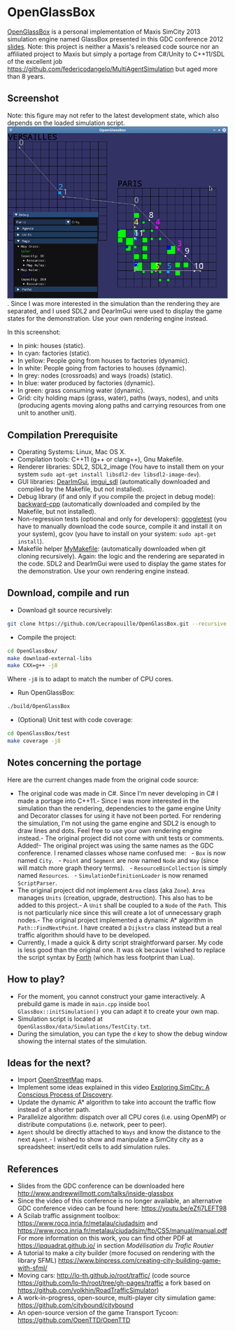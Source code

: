 # OpenGlassBox

[OpenGlassBox](https://github.com/Lecrapouille/OpenGlassBox) is a personal implementation of Maxis SimCity 2013 simulation engine named GlassBox presented in this GDC conference 2012 [slides](http://www.andrewwillmott.com/talks/inside-glassbox).
Note: this project is neither a Maxis's released code source nor an affiliated project to Maxis but simply a portage from C#/Unity to C++11/SDL of the excellent job https://github.com/federicodangelo/MultiAgentSimulation but aged more than 8 years.

## Screenshot

Note: this figure may not refer to the latest development state, which also depends on the loaded simulation script.
![OpenGlassBox](https://github.com/Lecrapouille/OpenGlassBox/blob/master/doc/OpenGlassBox.png). Since I was more interested in the simulation than the rendering they are separated, and I used SDL2 and DearImGui were used to display the game states for the demonstration. Use your own rendering engine instead.

In this screenshot:
- In pink: houses (static).
- In cyan: factories (static).
- In yellow: People going from houses to factories (dynamic).
- In white: People going from factories to houses (dynamic).
- In grey: nodes (crossroads) and ways (roads) (static).
- In blue: water produced by factories (dynamic).
- In green: grass consuming water (dynamic).
- Grid: city holding maps (grass, water), paths (ways, nodes), and units (producing agents moving along paths and carrying resources from one unit to another unit).

## Compilation Prerequisite

- Operating Systems: Linux, Mac OS X.
- Compilation tools: C++11 (g++ or clang++), Gnu Makefile.
- Renderer libraries: SDL2, SDL2_image (You have to install them on your system `sudo apt-get install libsdl2-dev libsdl2-image-dev`).
- GUI libraries: [DearImGui](https://github.com/ocornut/imgui), [imgui_sdl](https://github.com/Tyyppi77/imgui_sdl) (automatically downloaded and compiled by the Makefile, but not installed).
- Debug library (if and only if you compile the project in debug mode): [backward-cpp](https://github.com/bombela/backward-cpp) (automatically downloaded and compiled by the Makefile, but not installed).
- Non-regression tests (optional and only for developers): [googletest](https://github.com/google/googletest) (you have to manually download the code source, compile it and install it on your system), gcov (you have to install on your system: `sudo apt-get install`).
- Makefile helper [MyMakefile](https://github.com/Lecrapouille/MyMakefile): (automatically downloaded when git cloning recursively).
Again: the logic and the rendering are separated in the code. SDL2 and DearImGui were used to display the game states for the demonstration. Use your own rendering engine instead.

## Download, compile and run

- Download git source recursively:
```sh
git clone https://github.com/Lecrapouille/OpenGlassBox.git --recursive
```

- Compile the project:
```sh
cd OpenGlassBox/
make download-external-libs
make CXX=g++ -j8
```
Where `-j8` is to adapt to match the number of CPU cores.

- Run OpenGlassBox:
```sh
./build/OpenGlassBox
```

- (Optional) Unit test with code coverage:
```sh
cd OpenGlassBox/test
make coverage -j8
```

## Notes concerning the portage

Here are the current changes made from the original code source:
- The original code was made in C#. Since I'm never developing in C# I made a portage into C++11.- Since I was more interested in the simulation than the rendering, dependencies to the game engine Unity and Decorator classes for using it have not been ported. For rendering the simulation, I'm not using the game engine and SDL2 is enough to draw lines and dots. Feel free to use your own rendering engine instead.- The original project did not come with unit tests or comments. Added!- The original project was using the same names as the GDC conference. I renamed classes whose name confused me:
  - `Box` is now named `City`.
  - `Point` and `Segment` are now named `Node` and `Way` (since will match more graph theory terms).
  - `ResourceBinCollection` is simply named `Resources`.
  - `SimulationDefinitionLoader` is now renamed `ScriptParser`.
- The original project did not implement `Area` class (aka `Zone`). `Area` manages `Units` (creation, upgrade, destruction). This also has to be added to this project.- A `Unit` shall be coupled to a `Node` of the `Path`. This is not particularly nice since this will create a lot of unnecessary graph nodes.- The original project implemented a dynamic A* algorithm in `Path::FindNextPoint`. I have created a `Dijkstra` class instead but a real traffic algorithm should have to be developed.
- Currently, I made a quick & dirty script straightforward parser. My code is less good than the original one. It was ok because I wished to replace the script syntax by [Forth](https://esp32.arduino-forth.com/) (which has less footprint than Lua).
## How to play?

- For the moment, you cannot construct your game interactively. A prebuild game is made in `main.cpp` inside `bool GlassBox::initSimulation()` you can adapt it to create your own map.
- Simulation script is located at `OpenGlassBox/data/Simulations/TestCity.txt`.
- During the simulation, you can type the `d` key to show the debug window showing the internal states of the simulation.

## Ideas for the next?

- Import [OpenStreetMap](https://www.openstreetmap.org) maps.
- Implement some ideas explained in this video [Exploring SimCity: A Conscious Process of Discovery](https://youtu.be/eZfj7LEFT98).
- Update the dynamic A* algorithm to take into account the traffic flow instead of a shorter path.
- Parallelize algorithm: dispatch over all CPU cores (i.e. using OpenMP) or distribute computations (i.e. network, peer to peer).
- `Agent` should be directly attached to `Ways` and know the distance to the next `Agent`.- I wished to show and manipulate a SimCity city as a spreadsheet: insert/edit cells to add simulation rules.
## References

- Slides from the GDC conference can be downloaded here http://www.andrewwillmott.com/talks/inside-glassbox
- Since the video of this conference is no longer available, an alternative GDC conference video can be found here: https://youtu.be/eZfj7LEFT98
- A Scilab traffic assignment toolbox: https://www.rocq.inria.fr/metalau/ciudadsim and https://www.rocq.inria.fr/metalau/ciudadsim/ftp/CS5/manual/manual.pdf For more information on this work, you can find other PDF at https://jpquadrat.github.io/ in section *Modélisation du Trafic Routier*
- A tutorial to make a city builder (more focused on rendering with the library SFML) https://www.binpress.com/creating-city-building-game-with-sfml/
- Moving cars: http://lo-th.github.io/root/traffic/ (code source https://github.com/lo-th/root/tree/gh-pages/traffic a fork based on https://github.com/volkhin/RoadTrafficSimulator)
- A work-in-progress, open-source, multi-player city simulation game: https://github.com/citybound/citybound
- An open-source version of the game Transport Tycoon: https://github.com/OpenTTD/OpenTTD
